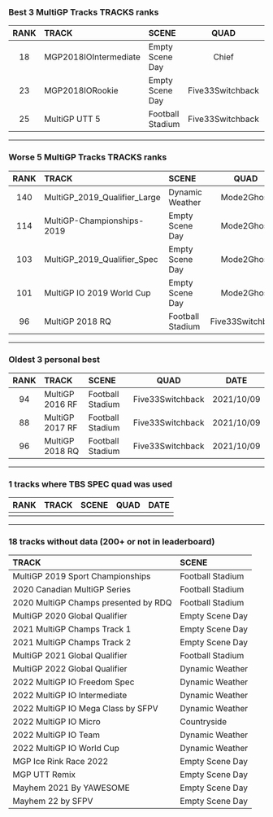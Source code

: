 ### Best 3 MultiGP Tracks TRACKS ranks
|RANK|TRACK|SCENE|QUAD|DATE|
|:---:|:---|:---|:---:|:---:|
|18|MGP2018IOIntermediate|Empty Scene Day|Chief|2022/04/03|
|23|MGP2018IORookie|Empty Scene Day|Five33Switchback|2022/04/03|
|25|MultiGP UTT 5|Football Stadium|Five33Switchback|2021/10/10|
---
### Worse 5 MultiGP Tracks TRACKS ranks
|RANK|TRACK|SCENE|QUAD|DATE|
|:---:|:---|:---|:---:|:---:|
|140|MultiGP_2019_Qualifier_Large|Dynamic Weather|Mode2Ghost|2022/03/28|
|114|MultiGP-Championships-2019|Empty Scene Day|Mode2Ghost|2022/04/13|
|103|MultiGP_2019_Qualifier_Spec|Empty Scene Day|Mode2Ghost|2022/04/13|
|101|MultiGP IO 2019 World Cup|Empty Scene Day|Mode2Ghost|2022/04/13|
|96|MultiGP 2018 RQ|Football Stadium|Five33Switchback|2021/10/09|
---
### Oldest 3 personal best
|RANK|TRACK|SCENE|QUAD|DATE|
|:---:|:---|:---|:---:|:---:|
|94|MultiGP 2016 RF|Football Stadium|Five33Switchback|2021/10/09|
|88|MultiGP 2017 RF|Football Stadium|Five33Switchback|2021/10/09|
|96|MultiGP 2018 RQ|Football Stadium|Five33Switchback|2021/10/09|
---
### 1 tracks where TBS SPEC quad was used
|RANK|TRACK|SCENE|QUAD|DATE|
|:---:|:---|:---|:---:|:---:|
||||||
---
### 18 tracks without data (200+ or not in leaderboard)
|TRACK|SCENE|
|:---|:---|
|MultiGP 2019 Sport Championships|Football Stadium|
|2020 Canadian MultiGP Series|Football Stadium|
|2020 MultiGP Champs presented by RDQ|Football Stadium|
|MultiGP 2020 Global Qualifier|Empty Scene Day|
|2021 MultiGP Champs Track 1|Empty Scene Day|
|2021 MultiGP Champs Track 2|Empty Scene Day|
|MultiGP 2021 Global Qualifier|Football Stadium|
|MultiGP 2022 Global Qualifier|Dynamic Weather|
|2022 MultiGP IO Freedom Spec|Dynamic Weather|
|2022 MultiGP IO Intermediate|Dynamic Weather|
|2022 MultiGP IO Mega Class by SFPV|Dynamic Weather|
|2022 MultiGP IO Micro|Countryside|
|2022 MultiGP IO Team|Dynamic Weather|
|2022 MultiGP IO World Cup|Dynamic Weather|
|MGP Ice Rink Race 2022|Empty Scene Day|
|MGP UTT Remix|Empty Scene Day|
|Mayhem 2021 By YAWESOME|Empty Scene Day|
|Mayhem 22 by SFPV|Empty Scene Day|
